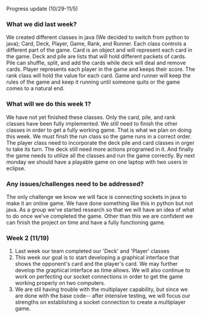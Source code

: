 Progress update (10/29-11/5)

### What we did last week?

We created different classes in java (We decided to switch from python to java); Card, Deck, Player, Game, Rank, and Runner. Each
class controls a different part of the game. Card is an object and will represent each card in the game.  Deck and pile are 
lists that will hold different packets of cards. Pile can shuffle, split, and add the cards while deck will deal and remove cards.
Player represents each player in the game and keeps their score. The rank class will hold the value for each card.  Game and runner
will keep the rules of the game and keep it running until someone quits or the game comes to a natural end.

### What will we do this week 1?

We have not yet finished these classes.  Only the card, pile, and rank classes have been fully implemented.  We still need to finish
the other classes in order to get a fully working game.  That is what we plan on doing this week. We must finsh the run class so
the game runs in a correct order. The player class need to incorporate the deck pile and card classes
in orger to take its turn. The deck still need more actions programed in it.  And finally the game needs to utilize all the classes and run the game correctly. By next monday we should have a playable game on one laptop with two users in eclipse.

### Any issues/challenges need to be addressed?

The only challenge we know we will face is connecting sockets in java to make it an online game. We have done something like this in 
python but not java. As a group we've started research so that we will have an idea of what to do once we've completed the game.
Other than this we are confident we can finish the project on time and have a fully functioning game.

### Week 2 (11/19)

1. Last week our team completed our 'Deck' and 'Player' classes
2. This week our goal is to start developing a graphical interface that shows the opponent's card and the player's card. We may further develop the graphical interface as time allows. We will also continue to work on perfecting our socket connections in order to get the game working properly on two computers.
3. We are stil having trouble with the multiplayer capability, but since we are done with the base code-- after intensive testing, we will focus our strengths on establishing a socket connection to create a multiplayer game.
